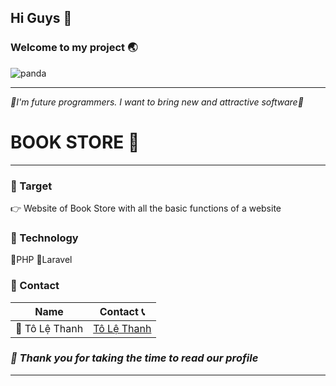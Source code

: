 ## Hi Guys 🌷
### Welcome to my project 🌏 

![panda](https://cdn.tgdd.vn//GameApp/-1//Hinhnenbachugau23-Kichthuoc1920x1080-800x450.jpg)
***
_🌷I'm future programmers. I want to bring new and attractive software🌷_

# BOOK STORE 📗
***

 ### 📌 Target 
👉 Website of Book Store with all the basic functions of a website

### 📘 Technology
📘PHP 📘Laravel 

### 🍩 Contact
|  Name  |  Contact 📞  |
| :----: | :-------: |
| 🐰 Tô Lệ Thanh| [Tô Lệ Thanh](https://www.facebook.com/profile.php?id=100015695650617&mibextid=ZbWKwL) |

### _💌 Thank you for taking the time to read our profile_
***